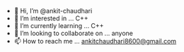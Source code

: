 - 👋 Hi, I’m @ankit-chaudhari
- 👀 I’m interested in ... C++ 
- 🌱 I’m currently learning ... C++
- 💞️ I’m looking to collaborate on ... anyone 
- 📫 How to reach me ... ankitchaudhari8600@gmail.com


<!---
ankit-chaudhari/ankit-chaudhari is a ✨ special ✨ repository because its `README.md` (this file) appears on your GitHub profile.
You can click the Preview link to take a look at your changes.
--->
